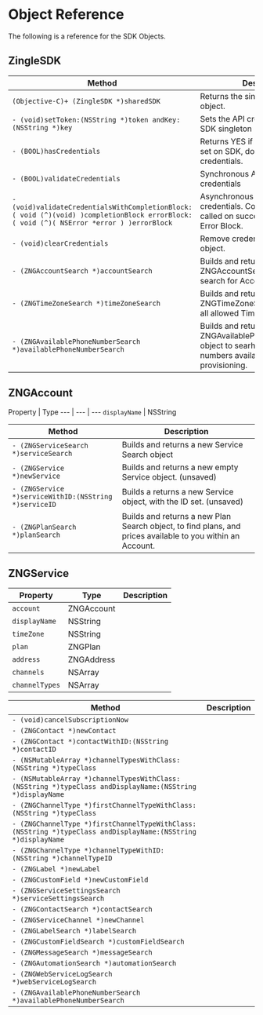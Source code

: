 # Object Reference

The following is a reference for the SDK Objects.

## ZingleSDK

Method | Description
--- | ---
```(Objective-C)+ (ZingleSDK *)sharedSDK``` | Returns the singleton ZingleSDK object.
```- (void)setToken:(NSString *)token andKey:(NSString *)key``` | Sets the API credentials on the SDK singleton
```- (BOOL)hasCredentials``` | Returns YES if Token and Key are set on SDK, does not validate credentials.
```- (BOOL)validateCredentials``` | Synchronous API call to validate credentials
```- (void)validateCredentialsWithCompletionBlock:( void (^)(void) )completionBlock errorBlock:( void (^)( NSError *error ) )errorBlock``` | Asynchronous API call to validate credentials.  Completion Block is called on success, otherwise the Error Block.
```- (void)clearCredentials``` | Remove credentials from the SDK object.
```- (ZNGAccountSearch *)accountSearch``` | Builds and returns a ZNGAccountSearch object, to search for Accounts
```- (ZNGTimeZoneSearch *)timeZoneSearch``` | Builds and returns a ZNGTimeZoneSearch object, to list all allowed Time Zones.
```- (ZNGAvailablePhoneNumberSearch *)availablePhoneNumberSearch``` | Builds and returns a ZNGAvailablePhoneNumberSearch object to searh for, and list phone numbers available for provisioning.

## ZNGAccount

Property | Type
--- | --- | ---
```displayName``` | NSString

Method |  Description
--- | ---
```- (ZNGServiceSearch *)serviceSearch``` | Builds and returns a new Service Search object
```- (ZNGService *)newService``` | Builds and returns a new empty Service object. (unsaved)
```- (ZNGService *)serviceWithID:(NSString *)serviceID``` |  Builds a returns a new Service object, with the ID set. (unsaved)
```- (ZNGPlanSearch *)planSearch``` | Builds and returns a new Plan Search object, to find plans, and prices available to you within an Account.

## ZNGService

Property | Type | Description
--- | --- | ---
```account``` | ZNGAccount
```displayName``` | NSString
```timeZone``` | NSString
```plan``` | ZNGPlan
```address``` | ZNGAddress
```channels``` | NSArray
```channelTypes``` | NSArray

Method | Description
--- | ---
```- (void)cancelSubscriptionNow``` |
```- (ZNGContact *)newContact``` |
```- (ZNGContact *)contactWithID:(NSString *)contactID``` |
```- (NSMutableArray *)channelTypesWithClass:(NSString *)typeClass``` |
```- (NSMutableArray *)channelTypesWithClass:(NSString *)typeClass andDisplayName:(NSString *)displayName``` |
```- (ZNGChannelType *)firstChannelTypeWithClass:(NSString *)typeClass``` |
```- (ZNGChannelType *)firstChannelTypeWithClass:(NSString *)typeClass andDisplayName:(NSString *)displayName``` |
```- (ZNGChannelType *)channelTypeWithID:(NSString *)channelTypeID``` |
```- (ZNGLabel *)newLabel``` |
```- (ZNGCustomField *)newCustomField``` |
```- (ZNGServiceSettingsSearch *)serviceSettingsSearch``` |
```- (ZNGContactSearch *)contactSearch``` |
```- (ZNGServiceChannel *)newChannel``` |
```- (ZNGLabelSearch *)labelSearch``` |
```- (ZNGCustomFieldSearch *)customFieldSearch``` |
```- (ZNGMessageSearch *)messageSearch``` |
```- (ZNGAutomationSearch *)automationSearch``` |
```- (ZNGWebServiceLogSearch *)webServiceLogSearch``` |
```- (ZNGAvailablePhoneNumberSearch *)availablePhoneNumberSearch``` |
